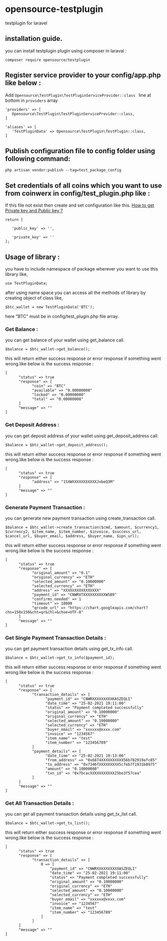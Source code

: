 # opensource-testplugin
testplugin for laravel

## installation guide.
you can install testplugin plugin using composer in laraval : 
```
composer require opensource/testplugin
```
## Register service provider to your config/app.php like below : 

Add ```Opensource\TestPlugin\TestPluginServiceProvider::class ``` line at bottom in 
```providers``` array
 ```
 'providers' => [
    Opensource\TestPlugin\TestPluginServiceProvider::class,
 ]

 'aliases' => [
    'TestPluginData' => Opensource\TestPlugin\TestPlugin::class,
 ]
 ```
## Publish configuration file to config folder using following command:
 ```
 php artisan vendor:publish --tag=test_package_config
 ```

## Set credentials of all coins which you want to use from coinwerx in config/test_plugin.php like : 
If this file not exist then create and set configuration like this.  [How to get Private key and Public key ?](https://demozab.com/coinwerx/userpanel/public/getKeyList)
 ```
return [

    'public_key' => '',
    
    'private_key' => ''
];
 ```
 
## Usage of library : 
 
 you have to include namespace of package wherever you want to use this library like,
 ```
 use TestPluginData;
 ```
 after using name space you can access all the methods of library by creating object of class like,
 ```
 $btc_wallet = new TestPluginData('BTC');
 ```
 here "BTC" must be in config/test_plugin.php file array.

### Get Balance : 
you can get balance of your wallet using get_balance call.
```
$balance = $btc_wallet->get_balance();
```
this will return either success response or error response if something went wrong.like below is the success response : 
```
[
      "status" => true
      "response" => [
            "coin" => "BTC"
            "available" => "0.00000000"
            "locked" => "0.00000000"
            "total" => "0.00000000"
      ]
      "message" => ""
]
```
### Get Deposit Address : 
you can get deposit address of your wallet using get_deposit_address call.
```
$balance = $btc_wallet->get_deposit_address();
```
this will return either success response or error response if something went wrong.like below is the success response : 
```
[
      "status" => true
      "response" => [
            "address" => "15XWXXXXXXXXXXXJxbeQ3M"
      ]
      "message" => ""
]
```
### Generate Payment Transaction : 
you can generate new payment transaction using create_transaction call.
```
$balance = $btc_wallet->create_transaction($cmd, $amount, $currency1, $currency2, $item_name, $item_number, $invoice, $success_url, $cancel_url, $buyer_email, $address, $buyer_name, $ipn_url);
```
this will return either success response or error response if something went wrong.like below is the success response : 
```
[
      "status" => true
      "response" => [
            "original_amount" => "0.1"
            "original_currency" => "ETH"
            "selected_amount" => "0.10000000"
            "selected_currency" => "ETH"
            "address" => "XXXXXXXXXXXXXXXX"
            "payment_id" => "CNWRXTXXXXXXXXXXWSB9"
            "confirms_needed" => 1
            "timeout" => 18000
            "qrcode_url" => "https://chart.googleapis.com/chart?chs=150x150&cht=qr&chl=&choe=UTF-8"
      ]
      "message" => ""
]
```
### Get Single Payment Transaction Details : 
you can get payment transaction details using get_tx_info call.
```
$balance = $btc_wallet->get_tx_info($payment_id);
```
this will return either success response or error response if something went wrong.like below is the success response : 
```
[
      "status" => true
      "response" => [
            "transaction_details" => [
                  "payment_id" => "CNWRXXXXXXXXXKASZEQLI"
                  "date_time" => "25-02-2021 19:11:00"
                  "status" => "Payment completed successfully"
                  "original_amount" => "0.10000000"
                  "original_currency" => "ETH"
                  "selected_amount" => "0.10000000"
                  "selected_currency" => "ETH"
                  "buyer_email" => "xxxxxx@xxxx.com"
                  "invoice" => "1234567"
                  "item_name" => "test"
                  "item_number" => "123456789"
            ]
            "payment_details" => [
                  "date_time" => "25-02-2021 19:13:06"
                  "from_address" => "0x6874XXXXXXXXXX56b782919afc85"
                  "to_address" => "0x7346fXXXXXXXXX5cfeb7f1931b8975"
                  "amount" => "0.10000000"
                  "txn_id" => "0x7bcacXXXXXXXXXXX25be3f57cea"
            ]
      ]
      "message" => ""
]
```
### Get All Transaction Details : 
you can get all payment transaction details using get_tx_list call.
```
$balance = $btc_wallet->get_tx_list();
```
this will return either success response or error response if something went wrong.like below is the success response : 
```
[
      "status" => true
      "response" => [
            "transaction_details" => [
                0 => [
                    "payment_id" => "CNWRXXXXXXXXXXASZEQLI"
                    "date_time" => "25-02-2021 19:11:00"
                    "status" => "Payment completed successfully"
                    "original_amount" => "0.10000000"
                    "original_currency" => "ETH"
                    "selected_amount" => "0.10000000"
                    "selected_currency" => "ETH"
                    "buyer_email" => "xxxxxx@xxxx.com"
                    "invoice" => "1234567"
                    "item_name" => "test"
                    "item_number" => "123456789"
                ]
            ]
      ]
      "message" => ""
]
```
